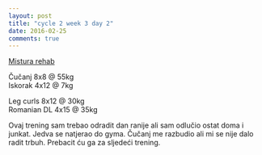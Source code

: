 ```yaml
---
layout: post
title: "cycle 2 week 3 day 2"
date: 2016-02-25
comments: true
---
```


[Mistura rehab](/snagata/log/2015/07/20/mistura-rehab/)

Čučanj 8x8 @ 55kg  
Iskorak 4x12 @ 7kg  

Leg curls 8x12 @ 30kg  
Romanian DL 4x15 @ 35kg  

Ovaj trening sam trebao odradit dan ranije ali sam odlučio ostat doma i junkat. Jedva se natjerao do gyma. Čučanj me razbudio ali mi se nije dalo radit trbuh. Prebacit ću ga za sljedeći trening.
